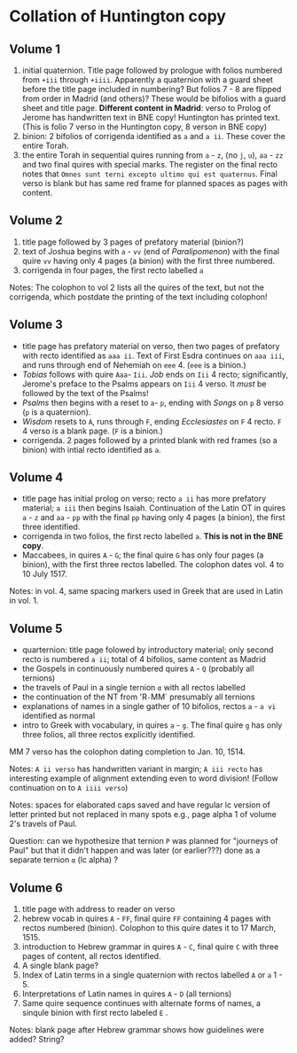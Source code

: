 # Collation of Huntington copy

## Volume 1

1. initial quaternion. Title page followed by prologue with folios numbered from `+iii` through `+iiii`. Apparently a quaternion with a guard sheet before the title page included in numbering? But folios 7 - 8 are flipped from order in Madrid (and others)? These would be bifolios with a guard sheet and title page.  **Different content in Madrid**: verso to Prolog of Jerome has handwritten text in BNE copy!  Huntington has printed text. (This is folio 7 verso in the Huntington copy, 8 verson in BNE copy)
2. binion: 2 bifolios of corrigenda identified as `a` and `a ii`. These cover the entire Torah.
3. the entire Torah in sequential quires running from `a` - `z`, (no `j`, `u`), `aa` - `zz` and two final quires with special marks. The register on the final recto notes that `Omnes sunt terni excepto ultimo qui est quaternus`. Final verso is blank but has same red frame for planned spaces as pages with content.

## Volume 2

1. title page followed by 3 pages of prefatory material (binion?)
2. text of Joshua begins with `a` - `vv` (end of *Paralipomenon*) with the final quire `vv` having only 4 pages (a binion) with the first three numbered.
3. corrigenda in four pages, the first recto labelled `a`

Notes: The colophon to vol 2 lists all the quires of the text, but not the corrigenda, which postdate the printing of the text including colophon!

## Volume 3


- title page has prefatory material on verso, then two pages of prefatory with recto identified as `aaa ii`. Text of First Esdra continues on `aaa iii`, and runs through end of Nehemiah on `eee` 4. (`eee` is a binion.)
- *Tobias* follows with quire `Aaa`- `Iii`. *Job* ends on `Iii` 4 recto; significantly, Jerome's preface to the Psalms appears on `Iii` 4 verso.  It *must* be followed by the text of the Psalms!
- *Psalms* then begins with a reset to `a`- `p`, ending with *Songs* on `p` 8 verso (`p` is a quaternion).
- *Wisdom* resets to `A`, runs through `F`, ending *Ecclesiastes* on `F` 4 recto.  `F` 4 verso is a blank page. (`F` is a binion.)
- corrigenda. 2 pages followed by a printed blank with red frames (so a binion) with intial recto identified as `a`.


## Volume 4

- title page has initial prolog on verso; recto `a ii` has more prefatory material; `a iii` then begins Isaiah. Continuation of the Latin OT in quires `a` - `z` and `aa` - `pp` with the final `pp` having only 4 pages (a binion), the first three identified. 
- corrigenda in two folios, the first recto labelled `a`. **This is not in the BNE copy**.
- Maccabees, in quires `A` - `G`; the final quire `G` has only four pages (a binion), with the first three rectos labelled. The colophon dates vol. 4 to 10 July 1517.



Notes: in vol. 4, same spacing markers used in Greek that are used in Latin in vol. 1.


## Volume 5

- quarternion: title page folowed by introductory material; only second recto is numbered `a ii`; total of 4 bifolios, same content as Madrid
- the Gospels in continuously  numbered quires `A` - `Q` (probably all ternions)
- the travels of Paul in a single ternion `α` with all rectos labelled
- the continuation of the NT from 'R` - `MM` presumably all ternions
- explanations of names in a single gather of 10 bifolios, rectos `a` - `a vi` identified as normal
- intro to Greek with vocabulary, in quires `a` - `g`. The final quire `g` has only three folios, all three rectos explicitly identified.

MM 7 verso has the colophon dating completion to Jan. 10, 1514.

Notes: `A ii verso` has handwritten variant in margin; `A iii recto` has interesting example of alignment extending even to word division! (Follow continuation on to `A iiii verso`)

Notes: spaces for elaborated caps saved and have regular lc version of letter printed but not replaced in many spots e.g., page alpha 1 of volume 2's travels of Paul.

Question: can we hypothesize that ternion `P` was planned for "journeys of Paul" but that it didn't happen and was later (or earlier???) done as a separate ternion `α` (lc alpha) ?


## Volume 6


1. title page with address to reader on verso
2. hebrew vocab in quires `A` - `FF`, final quire `FF` containing 4 pages with rectos numbered (binion). Colophon to this quire dates it to 17 March, 1515.
3. introduction to Hebrew grammar in quires `A` - `C`, final quire `C` with three pages of content, all rectos identified.
4. A single blank page? 
5. Index of Latin terms in a single quaternion with rectos labelled `A` or `a` 1 - 5.
6. Interpretations of Latin names in quires `A` - `D` (all ternions)
7. Same quire sequence continues with alternate forms of names, a sinqule binion with first recto labeled `E` .
 

Notes: blank page after Hebrew grammar shows how guidelines were added? String?